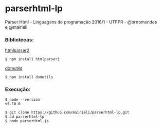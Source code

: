 # parserhtml-lp 
Parser Html - Linguagens de programação 2016/1 - UTFPR - @brnomendes e @mairieli

### Bibliotecas:
[htmlparser2](https://github.com/fb55/htmlparser2)
```
$ npm install htmlparser2
```
[domutils](https://github.com/fb55/domutils)
```
$ npm install domutils
```
### Execução:
```
$ node --version
v5.10.0
```
```
$ git clone https://github.com/mairieli/parserhtml-lp.git
$ cd parserhtml-lp
$ node parserHtml.js
```
